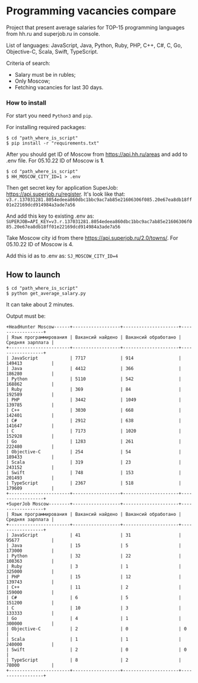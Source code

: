 # Programming vacancies compare

Project that present average salaries for TOP-15 programming languages from hh.ru and superjob.ru in console.

List of languages: JavaScript, Java, Python, Ruby, PHP, C++, C#, C, Go, Objective-C, Scala, Swift, TypeScript.

Criteria of search:
- Salary must be in rubles;
- Only Moscow;
- Fetching vacancies for last 30 days.


### How to install
For start you need `Python3` and `pip`.

For installing required packages:
```shell
$ cd "path_where_is_script"
$ pip install -r "requirements.txt"
```

After you should get ID of Moscow from https://api.hh.ru/areas and add to .env file.
For 05.10.22 ID of Moscow is **1**.

```shell
$ cd "path_where_is_script"
$ HH_MOSCOW_CITY_ID=1 > .env
```

Then get secret key for application SuperJob: https://api.superjob.ru/register.
It's look like that: `v3.r.137031281.8054edeea860dbc1bbc9ac7ab85e21606306f085.20e67ea8db18ff01e22169dcd914984a3ade7a56`

And add this key to existing .env as:
`SUPERJOB=API_KEY=v3.r.137031281.8054edeea860dbc1bbc9ac7ab85e21606306f085.20e67ea8db18ff01e22169dcd914984a3ade7a56`

Take Moscow city id from there https://api.superjob.ru/2.0/towns/.
For 05.10.22 ID of Moscow is 4.

Add this id as to .env as:
`SJ_MOSCOW_CITY_ID=4`


## How to launch

```shell
$ cd "path_where_is_script"
$ python get_average_salary.py
```

It can take about 2 minutes.

Output must be:
```shell
+HeadHunter Moscow------+------------------+---------------------+------------------+
| Язык программирования | Вакансий найдено | Вакансий обработано | Средняя зарплата |
+-----------------------+------------------+---------------------+------------------+
| JavaScript            | 7717             | 914                 | 149413           |
| Java                  | 4412             | 366                 | 186280           |
| Python                | 5110             | 542                 | 168862           |
| Ruby                  | 369              | 84                  | 192589           |
| PHP                   | 3442             | 1049                | 139785           |
| C++                   | 3030             | 668                 | 142401           |
| C#                    | 2912             | 638                 | 141647           |
| C                     | 7173             | 1020                | 152928           |
| Go                    | 1283             | 261                 | 222480           |
| Objective-C           | 254              | 54                  | 189433           |
| Scala                 | 319              | 23                  | 243152           |
| Swift                 | 748              | 153                 | 201493           |
| TypeScript            | 2367             | 518                 | 179609           |
+-----------------------+------------------+---------------------+------------------+
+SuperJob Moscow--------+------------------+---------------------+------------------+
| Язык программирования | Вакансий найдено | Вакансий обработано | Средняя зарплата |
+-----------------------+------------------+---------------------+------------------+
| JavaScript            | 41               | 31                  | 95677            |
| Java                  | 15               | 5                   | 173000           |
| Python                | 32               | 22                  | 108363           |
| Ruby                  | 3                | 1                   | 325000           |
| PHP                   | 15               | 12                  | 139743           |
| C++                   | 11               | 2                   | 159000           |
| C#                    | 6                | 5                   | 151200           |
| C                     | 10               | 3                   | 133333           |
| Go                    | 4                | 1                   | 300000           |
| Objective-C           | 2                | 0                   | 0                |
| Scala                 | 1                | 1                   | 240000           |
| Swift                 | 2                | 0                   | 0                |
| TypeScript            | 8                | 2                   | 78000            |
+-----------------------+------------------+---------------------+------------------+
```


